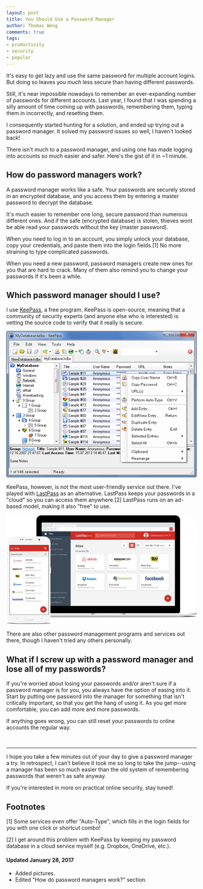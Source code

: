 ```yaml
---
layout: post
title: You Should Use a Password Manager
author: Thomas Weng
comments: true
tags:
- productivity
- security
- popular
---
```


It's easy to get lazy and use the same password for multiple account logins. But doing so leaves you _much_ less secure than having different passwords.

Still, it's near impossible nowadays to remember an ever-expanding number of passwords for different accounts. Last year, I found that I was spending a silly amount of time coming up with passwords, remembering them, typing them in incorrectly, and resetting them.

I consequently started hunting for a solution, and ended up trying out a password manager. It solved my password issues so well, I haven't looked back!

There isn't much to a password manager, and using one has made logging into accounts so much easier and safer. Here's the gist of it in ~1 minute.

## How do password managers work?

A password manager works like a safe. Your passwords are securely stored in an encrypted database, and you access them by entering a master password to decrypt the database.

It's much easier to remember one long, secure password than numerous different ones. And if the safe (encrypted database) is stolen, thieves wont be able read your passwords without the key (master password).

When you need to log in to an account, you simply unlock your database, copy your credentials, and paste them into the login fields.<span class="ftnt">[1]</span> No more straining to type complicated passwords.

When you need a new password, password managers create new ones for you that are hard to crack. Many of them also remind you to change your passwords if it's been a while.

## Which password manager should I use?

I use [KeePass](http://keepass.info/), a free program. KeePass is open-source, meaning that a community of security experts (and anyone else who is interested) is vetting the source code to verify that it really is secure.

<div class="cntr">
  <img src="../images/1/keepass.PNG" />
</div>

KeePass, however, is not the most user-friendly service out there. I've played with [LastPass](https://www.lastpass.com/) as an alternative. LastPass keeps your passwords in a "cloud" so you can access them anywhere.<span class="ftnt">[2]</span> LastPass runs on an ad-based model, making it also "free" to use.

<div class="cntr">
  <img src="../images/1/lastpass.jpg" />
</div>

There are also other password management programs and services out there, though I haven't tried any others personally.

## What if I screw up with a password manager and lose all of my passwords?

If you're worried about losing your passwords and/or aren't sure if a password manager is for you, you always have the option of easing into it. Start by putting one password into the manager for something that isn't critically important, so that you get the hang of using it. As you get more comfortable, you can add more and more passwords.

If anything goes wrong, you can still reset your passwords to online accounts the regular way.

<br>

---

I hope you take a few minutes out of your day to give a password manager a try. In retrospect, I can't believe it took me so long to take the jump--using a manager has been so much easier than the old system of remembering passwords that weren't as safe anyway.

If you're interested in more on practical online security, stay tuned!

## Footnotes

[1] Some services even offer "Auto-Type", which fills in the login fields for you with one click or shortcut combo!

[2] I get around this problem with KeePass by keeping my password database in a cloud service myself (e.g. Dropbox, OneDrive, etc.).

#### Updated  January 28, 2017
* Added pictures.
* Edited "How do password managers work?" section.
